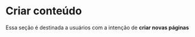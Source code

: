 <!--
 Copyright (c) 2023 Rafael Farias
 
 This software is released under the MIT License.
 https://opensource.org/licenses/MIT
-->

# Criar conteúdo
Essa seção é destinada a usuários com a intenção de **criar novas páginas**

